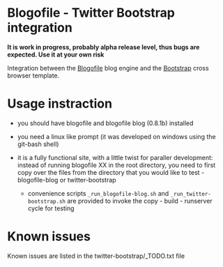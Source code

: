 # Blogofile - Twitter Bootstrap integration

**It is work in progress, probably alpha release level, thus bugs are expected. Use it at your own risk**

Integration between the [Blogofile](http://www.blogofile.com/) blog engine and the [Bootstrap](http://twitter.github.com/bootstrap/) cross browser template.

# Usage instraction

* you should have blogofile and blogofile blog (0.8.1b) installed
* you need a linux like prompt (it was developed on windows using the git-bash shell)
* it is a fully functional site, with a little twist for paraller development: instead of running blogofile XX in the root directory, you need to first copy over the files from the directory that you would like to test - blogofile-blog or twitter-bootstrap

    * convenience scripts `_run_blogofile-blog.sh` and `_run_twitter-bootstrap.sh` are provided to invoke the copy - build - runserver cycle for testing

# Known issues

Known issues are listed in the twitter-bootstrap/\_TODO.txt file
